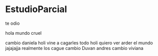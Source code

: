 # EstudioParcial



te odio

hola mundo cruel


cambio daniela
holi vine a cagarles todo
holi quiero ver arder el mundo
jajajajja realmente los cague
cambio Duvan andres
cambio viviana



